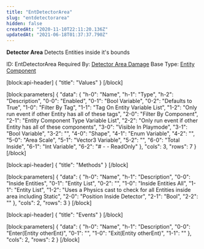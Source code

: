 ```yaml
---
title: "EntDetectorArea"
slug: "entdetectorarea"
hidden: false
createdAt: "2020-11-10T22:11:20.136Z"
updatedAt: "2021-06-18T01:37:37.790Z"
---
```

**Detector Area**
Detects Entities inside it's bounds

ID: EntDetectorArea
Required By: [Detector Area Damage](doc:entdetectorareadamage)
Base Type: [Entity Component](doc:componententity)

[block:api-header]
{
  "title": "Values"
}
[/block]

[block:parameters]
{
  "data": {
    "h-0": "Name",
    "h-1": "Type",
    "h-2": "Description",
    "0-0": "Enabled",
    "0-1": "Bool Variable",
    "0-2": "Defaults to True",
    "1-0": "Filter By Tag",
    "1-1": "Tag On Entity Variable List",
    "1-2": "Only run event if other Entity has all of these tags",
    "2-0": "Filter By Component",
    "2-1": "Entity Component Type Variable List",
    "2-2": "Only run event if other Entity has all of these components",
    "3-0": "Visible In Playmode",
    "3-1": "Bool Variable",
    "3-2": "",
    "4-0": "Shape",
    "4-1": "Enum Variable<Detector Area Shape>",
    "4-2": "",
    "5-0": "Area Scale",
    "5-1": "Vector3 Variable",
    "5-2": "",
    "6-0": "Total Inside",
    "6-1": "Int Variable",
    "6-2": "# -  - ReadOnly"
  },
  "cols": 3,
  "rows": 7
}
[/block]

[block:api-header]
{
  "title": "Methods"
}
[/block]

[block:parameters]
{
  "data": {
    "h-0": "Name",
    "h-1": "Description",
    "0-0": "Inside Entities",
    "0-1": "Entity List",
    "0-2": "",
    "1-0": "Inside Entities All",
    "1-1": "Entity List",
    "1-2": "Uses a Physics cast to check for all Entities inside area including Static",
    "2-0": "Position Inside Detector",
    "2-1": "Bool",
    "2-2": ""
  },
  "cols": 2,
  "rows": 3
}
[/block]

[block:api-header]
{
  "title": "Events"
}
[/block]

[block:parameters]
{
  "data": {
    "h-0": "Name",
    "h-1": "Description",
    "0-0": "Enter(Entity otherEnt)",
    "0-1": "",
    "1-0": "Exit(Entity otherEnt)",
    "1-1": ""
  },
  "cols": 2,
  "rows": 2
}
[/block]